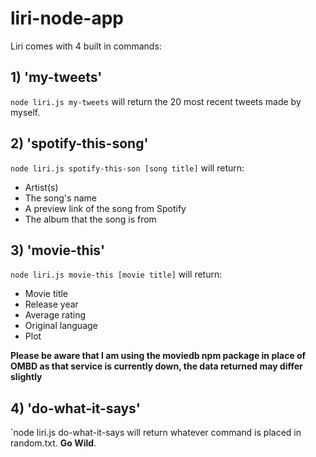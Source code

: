 # liri-node-app
Liri comes with 4 built in commands:

## 1) 'my-tweets'
`node liri.js my-tweets` will return the 20 most recent tweets made by myself.

## 2) 'spotify-this-song'
`node liri.js spotify-this-son [song title]` will return:
* Artist(s)
* The song's name
* A preview link of the song from Spotify
* The album that the song is from

## 3) 'movie-this'
`node liri.js movie-this [movie title]` will return: 
* Movie title 
* Release year
* Average rating
* Original language
* Plot 

**Please be aware that I am using the moviedb npm package in place of OMBD as that service is currently down, the data returned may differ slightly** 

## 4) 'do-what-it-says'
`node liri.js do-what-it-says will return whatever command is placed in random.txt.  **Go Wild**.   

